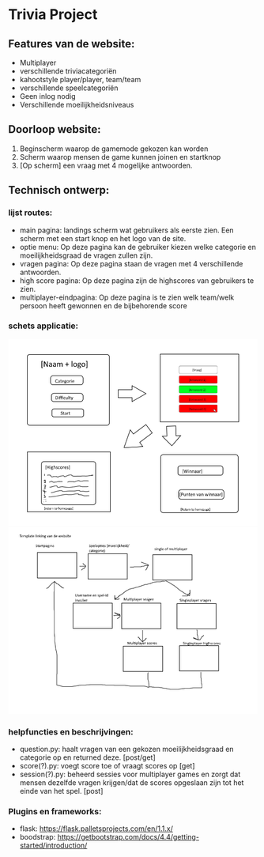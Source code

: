 #  Trivia Project
## Features van de website:
* Multiplayer
* verschillende triviacategoriën
* kahootstyle player/player, team/team
* verschillende speelcategoriën
* Geen inlog nodig
* Verschillende moeilijkheidsniveaus

## Doorloop website:
1. Beginscherm waarop de gamemode gekozen kan worden
2. Scherm waarop mensen de game kunnen joinen en startknop
3. [Op scherm] een vraag met 4 mogelijke antwoorden.

## Technisch ontwerp:
### lijst routes:
* main pagina: landings scherm wat gebruikers als eerste zien. Een scherm met een start knop en het logo van de site.
* optie menu: Op deze pagina kan de gebruiker kiezen welke categorie en moeilijkheidsgraad de vragen zullen zijn.
* vragen pagina: Op deze pagina staan de vragen met 4 verschillende antwoorden.
* high score pagina: Op deze pagina zijn de highscores van gebruikers te zien.
* multiplayer-eindpagina: Op deze pagina is te zien welk team/welk persoon heeft gewonnen en de bijbehorende score

### schets applicatie:
![Schets ideeën van pagina's](/doc/schets.png)
![links tussen pagina's](/doc/template_linking.png)

### helpfuncties en beschrijvingen:
* question.py: haalt vragen van een gekozen moeilijkheidsgraad en categorie op en returned deze. [post/get]
* score(?).py: voegt score toe of vraagt scores op [get]
* session(?).py: beheerd sessies voor multiplayer games en zorgt dat mensen dezelfde vragen krijgen/dat de scores opgeslaan zijn tot het einde van het spel. [post]

### Plugins en frameworks:
* flask: https://flask.palletsprojects.com/en/1.1.x/
* boodstrap: https://getbootstrap.com/docs/4.4/getting-started/introduction/